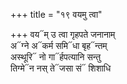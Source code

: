 +++
title = "१९ वयमु त्वा"

+++
वय᳓म् उ त्वा गृहपते जनानाम्  
अ᳓ग्ने अ᳓कर्म समि᳓धा बृह᳓न्तम्  
अस्थूरि᳓ नो गा᳓र्हपत्यानि सन्तु  
तिग्मे᳓न नस् ते᳓जसा सं᳓ शिशाधि